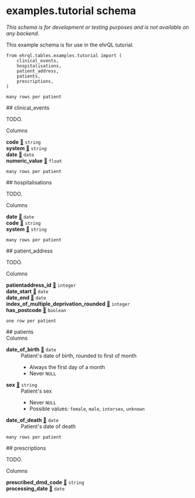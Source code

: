 # <strong>examples.tutorial</strong> schema

_This schema is for development or testing purposes and is not available on any backend._

This example schema is for use in the ehrQL tutorial.

``` {.python .copy title='To use this schema in an ehrQL file:'}
from ehrql.tables.examples.tutorial import (
    clinical_events,
    hospitalisations,
    patient_address,
    patients,
    prescriptions,
)
```

<p class="dimension-indicator"><code>many rows per patient</code></p>
## clinical_events

TODO.
<div markdown="block" class="definition-list-wrapper">
  <div class="title">Columns</div>
  <dl markdown="block">
<div markdown="block">
  <dt id="clinical_events.code">
    <strong>code</strong>
    <a class="headerlink" href="#clinical_events.code" title="Permanent link">🔗</a>
    <code>string</code>
  </dt>
  <dd markdown="block">


  </dd>
</div>

<div markdown="block">
  <dt id="clinical_events.system">
    <strong>system</strong>
    <a class="headerlink" href="#clinical_events.system" title="Permanent link">🔗</a>
    <code>string</code>
  </dt>
  <dd markdown="block">


  </dd>
</div>

<div markdown="block">
  <dt id="clinical_events.date">
    <strong>date</strong>
    <a class="headerlink" href="#clinical_events.date" title="Permanent link">🔗</a>
    <code>date</code>
  </dt>
  <dd markdown="block">


  </dd>
</div>

<div markdown="block">
  <dt id="clinical_events.numeric_value">
    <strong>numeric_value</strong>
    <a class="headerlink" href="#clinical_events.numeric_value" title="Permanent link">🔗</a>
    <code>float</code>
  </dt>
  <dd markdown="block">


  </dd>
</div>

  </dl>
</div>


<p class="dimension-indicator"><code>many rows per patient</code></p>
## hospitalisations

TODO.
<div markdown="block" class="definition-list-wrapper">
  <div class="title">Columns</div>
  <dl markdown="block">
<div markdown="block">
  <dt id="hospitalisations.date">
    <strong>date</strong>
    <a class="headerlink" href="#hospitalisations.date" title="Permanent link">🔗</a>
    <code>date</code>
  </dt>
  <dd markdown="block">


  </dd>
</div>

<div markdown="block">
  <dt id="hospitalisations.code">
    <strong>code</strong>
    <a class="headerlink" href="#hospitalisations.code" title="Permanent link">🔗</a>
    <code>string</code>
  </dt>
  <dd markdown="block">


  </dd>
</div>

<div markdown="block">
  <dt id="hospitalisations.system">
    <strong>system</strong>
    <a class="headerlink" href="#hospitalisations.system" title="Permanent link">🔗</a>
    <code>string</code>
  </dt>
  <dd markdown="block">


  </dd>
</div>

  </dl>
</div>


<p class="dimension-indicator"><code>many rows per patient</code></p>
## patient_address

TODO.
<div markdown="block" class="definition-list-wrapper">
  <div class="title">Columns</div>
  <dl markdown="block">
<div markdown="block">
  <dt id="patient_address.patientaddress_id">
    <strong>patientaddress_id</strong>
    <a class="headerlink" href="#patient_address.patientaddress_id" title="Permanent link">🔗</a>
    <code>integer</code>
  </dt>
  <dd markdown="block">


  </dd>
</div>

<div markdown="block">
  <dt id="patient_address.date_start">
    <strong>date_start</strong>
    <a class="headerlink" href="#patient_address.date_start" title="Permanent link">🔗</a>
    <code>date</code>
  </dt>
  <dd markdown="block">


  </dd>
</div>

<div markdown="block">
  <dt id="patient_address.date_end">
    <strong>date_end</strong>
    <a class="headerlink" href="#patient_address.date_end" title="Permanent link">🔗</a>
    <code>date</code>
  </dt>
  <dd markdown="block">


  </dd>
</div>

<div markdown="block">
  <dt id="patient_address.index_of_multiple_deprivation_rounded">
    <strong>index_of_multiple_deprivation_rounded</strong>
    <a class="headerlink" href="#patient_address.index_of_multiple_deprivation_rounded" title="Permanent link">🔗</a>
    <code>integer</code>
  </dt>
  <dd markdown="block">


  </dd>
</div>

<div markdown="block">
  <dt id="patient_address.has_postcode">
    <strong>has_postcode</strong>
    <a class="headerlink" href="#patient_address.has_postcode" title="Permanent link">🔗</a>
    <code>boolean</code>
  </dt>
  <dd markdown="block">


  </dd>
</div>

  </dl>
</div>


<p class="dimension-indicator"><code>one row per patient</code></p>
## patients


<div markdown="block" class="definition-list-wrapper">
  <div class="title">Columns</div>
  <dl markdown="block">
<div markdown="block">
  <dt id="patients.date_of_birth">
    <strong>date_of_birth</strong>
    <a class="headerlink" href="#patients.date_of_birth" title="Permanent link">🔗</a>
    <code>date</code>
  </dt>
  <dd markdown="block">
Patient's date of birth, rounded to first of month

 * Always the first day of a month
 * Never `NULL`
  </dd>
</div>

<div markdown="block">
  <dt id="patients.sex">
    <strong>sex</strong>
    <a class="headerlink" href="#patients.sex" title="Permanent link">🔗</a>
    <code>string</code>
  </dt>
  <dd markdown="block">
Patient's sex

 * Never `NULL`
 * Possible values: `female`, `male`, `intersex`, `unknown`
  </dd>
</div>

<div markdown="block">
  <dt id="patients.date_of_death">
    <strong>date_of_death</strong>
    <a class="headerlink" href="#patients.date_of_death" title="Permanent link">🔗</a>
    <code>date</code>
  </dt>
  <dd markdown="block">
Patient's date of death

  </dd>
</div>

  </dl>
</div>


<p class="dimension-indicator"><code>many rows per patient</code></p>
## prescriptions

TODO.
<div markdown="block" class="definition-list-wrapper">
  <div class="title">Columns</div>
  <dl markdown="block">
<div markdown="block">
  <dt id="prescriptions.prescribed_dmd_code">
    <strong>prescribed_dmd_code</strong>
    <a class="headerlink" href="#prescriptions.prescribed_dmd_code" title="Permanent link">🔗</a>
    <code>string</code>
  </dt>
  <dd markdown="block">


  </dd>
</div>

<div markdown="block">
  <dt id="prescriptions.processing_date">
    <strong>processing_date</strong>
    <a class="headerlink" href="#prescriptions.processing_date" title="Permanent link">🔗</a>
    <code>date</code>
  </dt>
  <dd markdown="block">


  </dd>
</div>

  </dl>
</div>
